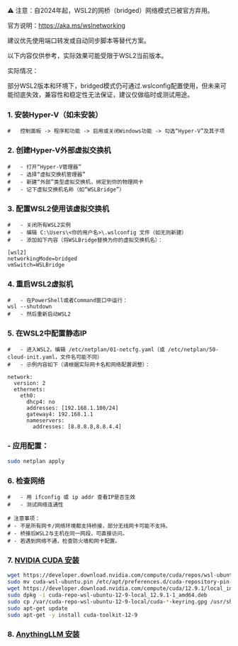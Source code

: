 ⚠️ 注意：自2024年起，WSL2的网桥（bridged）网络模式已被官方弃用。

官方说明：https://aka.ms/wslnetworking

建议优先使用端口转发或自动同步脚本等替代方案。

以下内容仅供参考，实际效果可能受限于WSL2当前版本。

实际情况：

  部分WSL2版本和环境下，bridged模式仍可通过.wslconfig配置使用，但未来可能彻底失效，兼容性和稳定性无法保证，建议仅做临时或测试用途。

### 1. 安装Hyper-V（如未安装）
```
#   控制面板 -> 程序和功能 -> 启用或关闭Windows功能 -> 勾选“Hyper-V”及其子项
```

### 2. 创建Hyper-V外部虚拟交换机
```
#   - 打开“Hyper-V管理器”
#   - 选择“虚拟交换机管理器”
#   - 新建“外部”类型虚拟交换机，绑定到你的物理网卡
#   - 记下虚拟交换机名称（如“WSLBridge”）
```

### 3. 配置WSL2使用该虚拟交换机
```
#   - 关闭所有WSL2实例
#   - 编辑 C:\Users\<你的用户名>\.wslconfig 文件（如无则新建）
#   - 添加如下内容（将WSLBridge替换为你的虚拟交换机名）：

[wsl2]
networkingMode=bridged
vmSwitch=WSLBridge
```

### 4. 重启WSL2虚拟机
```
#   - 在PowerShell或者Command窗口中运行：
wsl --shutdown
#   - 然后重新启动WSL2
```

### 5. 在WSL2中配置静态IP
```
#   - 进入WSL2，编辑 /etc/netplan/01-netcfg.yaml（或 /etc/netplan/50-cloud-init.yaml，文件名可能不同）
#   - 示例内容如下（请根据实际网卡名和网络配置调整）：

network:
  version: 2
  ethernets:
    eth0:
      dhcp4: no
      addresses: [192.168.1.100/24]
      gateway4: 192.168.1.1
      nameservers:
        addresses: [8.8.8.8,8.8.4.4]
```

### - 应用配置：
```bash
sudo netplan apply
```

### 6. 检查网络
```
#   - 用 ifconfig 或 ip addr 查看IP是否生效
#   - 测试网络连通性
```

```
# 注意事项：
# - 不是所有网卡/网络环境都支持桥接，部分无线网卡可能不支持。
# - 桥接后WSL2与主机在同一网段，可直接访问。
# - 若遇到网络不通，检查防火墙和网卡配置。
```

### 7. [NVIDIA CUDA 安装](https://docs.nvidia.com/cuda/wsl-user-guide/index.html)

```bash
wget https://developer.download.nvidia.com/compute/cuda/repos/wsl-ubuntu/x86_64/cuda-wsl-ubuntu.pin
sudo mv cuda-wsl-ubuntu.pin /etc/apt/preferences.d/cuda-repository-pin-600
wget https://developer.download.nvidia.com/compute/cuda/12.9.1/local_installers/cuda-repo-wsl-ubuntu-12-9-local_12.9.1-1_amd64.deb
sudo dpkg -i cuda-repo-wsl-ubuntu-12-9-local_12.9.1-1_amd64.deb
sudo cp /var/cuda-repo-wsl-ubuntu-12-9-local/cuda-*-keyring.gpg /usr/share/keyrings/
sudo apt-get update
sudo apt-get -y install cuda-toolkit-12-9
```

### 8. [AnythingLLM 安装](https://docs.anythingllm.com/installation-docker/available-images)
